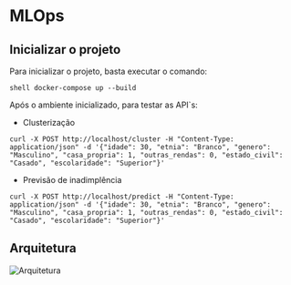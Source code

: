 # MLOps

## Inicializar o projeto

Para inicializar o projeto, basta executar o comando:

```shell docker-compose up --build```

Após o ambiente inicializado, para testar as API`s:

- Clusterização

```curl -X POST http://localhost/cluster -H "Content-Type: application/json" -d '{"idade": 30, "etnia": "Branco", "genero": "Masculino", "casa_propria": 1, "outras_rendas": 0, "estado_civil": "Casado", "escolaridade": "Superior"}'```

- Previsão de inadimplência

```curl -X POST http://localhost/predict -H "Content-Type: application/json" -d '{"idade": 30, "etnia": "Branco", "genero": "Masculino", "casa_propria": 1, "outras_rendas": 0, "estado_civil": "Casado", "escolaridade": "Superior"}'```

## Arquitetura

![Arquitetura](./docs/arquitetura.jpeg "Arquitetura")

